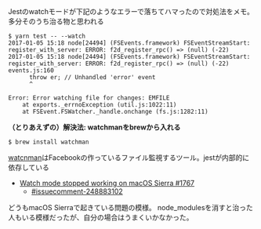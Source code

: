 
Jestのwatchモードが下記のようなエラーで落ちてハマったので対処法をメモ。
多分そのうち治る物と思われる

```
$ yarn test -- --watch
2017-01-05 15:18 node[24494] (FSEvents.framework) FSEventStreamStart: register_with_server: ERROR: f2d_register_rpc() => (null) (-22)
2017-01-05 15:18 node[24494] (FSEvents.framework) FSEventStreamStart: register_with_server: ERROR: f2d_register_rpc() => (null) (-22)
events.js:160
      throw er; // Unhandled 'error' event
      ^

Error: Error watching file for changes: EMFILE
    at exports._errnoException (util.js:1022:11)
    at FSEvent.FSWatcher._handle.onchange (fs.js:1282:11)
```

**（とりあえずの）解決法: watchmanをbrewから入れる**

```
$ brew install watchman
```

[watcnman](https://facebook.github.io/watchman/)はFacebookの作っているファイル監視するツール。jestが内部的に依存している

* [Watch mode stopped working on macOS Sierra #1767](https://github.com/facebook/jest/issues/1767)
    * [#issuecomment-248883102](https://github.com/facebook/jest/issues/1767#issuecomment-248883102)

どうもmacOS Sierraで起きている問題の模様。
node_modulesを消すと治った人もいる模様だったが、自分の場合はうまくいかなかった。
